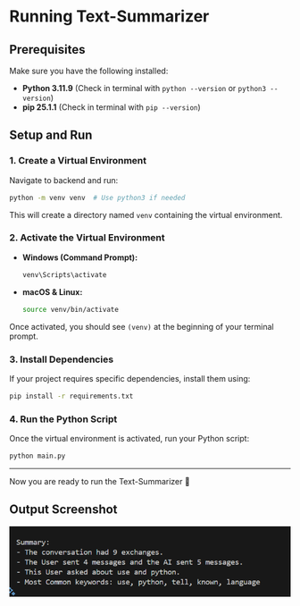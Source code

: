 # Running Text-Summarizer

## Prerequisites

Make sure you have the following installed:

- **Python 3.11.9** (Check in terminal with `python --version` or `python3 --version`)
- **pip 25.1.1** (Check in terminal with `pip --version`)

## Setup and Run

### 1. Create a Virtual Environment

Navigate to backend and run:

```bash
python -m venv venv  # Use python3 if needed
```

This will create a directory named `venv` containing the virtual environment.

### 2. Activate the Virtual Environment

- **Windows (Command Prompt):**

  ```cmd
  venv\Scripts\activate
  ```

- **macOS & Linux:**

  ```bash
  source venv/bin/activate
  ```

Once activated, you should see `(venv)` at the beginning of your terminal prompt.

### 3. Install Dependencies

If your project requires specific dependencies, install them using:

```bash
pip install -r requirements.txt
```

### 4. Run the Python Script

Once the virtual environment is activated, run your Python script:

```bash
python main.py
```

---

Now you are ready to run the Text-Summarizer 🚀

## Output Screenshot

![Screenshot](images/result.png)